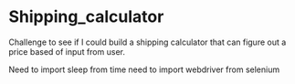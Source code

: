 # Shipping_calculator
Challenge to see if I could build a shipping calculator that can figure out a price based of input from user. 

Need to import sleep from time 
need to import webdriver from selenium
